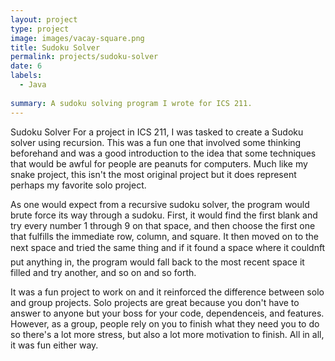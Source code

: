 ```yaml
---
layout: project
type: project
image: images/vacay-square.png
title: Sudoku Solver
permalink: projects/sudoku-solver
date: 6
labels:
  - Java
  
summary: A sudoku solving program I wrote for ICS 211.
---
```


Sudoku Solver
For a project in ICS 211, I was tasked to create a Sudoku solver using recursion. This was a fun one that involved some thinking beforehand and was a good introduction to the idea that some techniques that would be awful for people are peanuts for computers. Much like my snake project, this isn't the most original project but it does represent perhaps my favorite solo project. 

As one would expect from a recursive sudoku solver, the program would brute force its way through a sudoku. First, it would find the first blank and try every number 1 through 9 on that space, and then choose the first one that fulfills the immediate row, column, and square. It then moved on to the next space and tried the same thing and if it found a space where it couldnft put anything in, the program would fall back to the most recent space it filled and try another, and so on and so forth. 

It was a fun project to work on and it reinforced the difference between solo and group projects. Solo projects are great because you don't have to answer to anyone but your boss for your code, dependenceis, and features. However, as a group, people rely on you to finish what they need you to do so there's a lot more stress, but also a lot more motivation to finish. All in all, it was fun either way.
